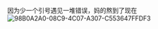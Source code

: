 因为少一个引号遇见一堆错误，妈的熬到了现在
![98B0A2A0-08C9-4C07-A307-C553647FFDF3](https://github.com/user-attachments/assets/dc49d766-fd7a-4904-a4b2-3f038ccf26f0)
